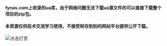 #### fynas.com上收录的ua库，由于网络问题无法下载ua源文件的可以直接下载整个项目的zip包。
#### 本资源仅供技术交流学习使用，不接受转存到别的网站平台提供公开下载。
![点击打赏](https://github.com/fynas/ua/blob/master/fynas_donate.png?raw=true)
